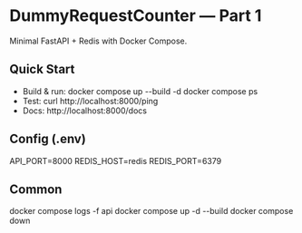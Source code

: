 # DummyRequestCounter — Part 1

Minimal FastAPI + Redis with Docker Compose.

## Quick Start
- Build & run:
  docker compose up --build -d
  docker compose ps
- Test:
  curl http://localhost:8000/ping
- Docs: http://localhost:8000/docs

## Config (.env)
API_PORT=8000
REDIS_HOST=redis
REDIS_PORT=6379

## Common
docker compose logs -f api
docker compose up -d --build
docker compose down
